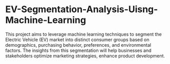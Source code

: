 # EV-Segmentation-Analysis-Uisng-Machine-Learning
This project aims to leverage machine learning techniques to segment the Electric Vehicle (EV) market into distinct consumer groups based on demographics, purchasing behavior, preferences, and environmental factors. The insights from this segmentation will help businesses and stakeholders optimize marketing strategies, enhance product development.
